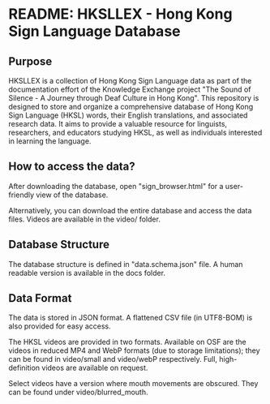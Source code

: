 # **README: HKSLLEX - Hong Kong Sign Language Database**

## **Purpose**

HKSLLEX is a collection of Hong Kong Sign Language data as part of the documentation effort of the Knowledge Exchange project "The Sound of Silence - A Journey through Deaf Culture in Hong Kong".  This repository is designed to store and organize a comprehensive database of Hong Kong Sign Language (HKSL) words, their English translations, and associated research data. It aims to provide a valuable resource for linguists, researchers, and educators studying HKSL, as well as individuals interested in learning the language.

## **How to access the data?**

After downloading the database, open "sign_browser.html" for a user-friendly view of the database.

Alternatively, you can download the entire database and access the data files. Videos are available in the video/ folder.

## **Database Structure**

The database structure is defined in "data.schema.json" file. A human readable version is available in the docs folder.

## **Data Format**

The data is stored in JSON format. A flattened CSV file (in UTF8-BOM) is also provided for easy access.

The HKSL videos are provided in two formats. Available on OSF are the videos in reduced MP4 and WebP formats (due to storage limitations); they can be found in video/small and video/webP respectively. Full, high-definition videos are available on request.

Select videos have a version where mouth movements are obscured. They can be found under video/blurred_mouth.
